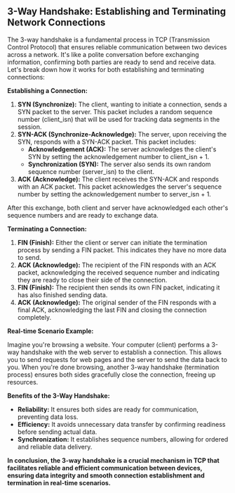 ## 3-Way Handshake: Establishing and Terminating Network Connections

The 3-way handshake is a fundamental process in TCP (Transmission Control Protocol) that ensures reliable communication between two devices across a network. It's like a polite conversation before exchanging information, confirming both parties are ready to send and receive data. Let's break down how it works for both establishing and terminating connections:

**Establishing a Connection:**

1. **SYN (Synchronize):** The client, wanting to initiate a connection, sends a SYN packet to the server. This packet includes a random sequence number (client_isn) that will be used for tracking data segments in the session.
2. **SYN-ACK (Synchronize-Acknowledge):** The server, upon receiving the SYN, responds with a SYN-ACK packet. This packet includes:
    * **Acknowledgement (ACK):** The server acknowledges the client's SYN by setting the acknowledgement number to client_isn + 1.
    * **Synchronization (SYN):** The server also sends its own random sequence number (server_isn) to the client.
3. **ACK (Acknowledge):** The client receives the SYN-ACK and responds with an ACK packet. This packet acknowledges the server's sequence number by setting the acknowledgement number to server_isn + 1. 

After this exchange, both client and server have acknowledged each other's sequence numbers and are ready to exchange data. 

**Terminating a Connection:**

1. **FIN (Finish):** Either the client or server can initiate the termination process by sending a FIN packet. This indicates they have no more data to send.
2. **ACK (Acknowledge):** The recipient of the FIN responds with an ACK packet, acknowledging the received sequence number and indicating they are ready to close their side of the connection.
3. **FIN (Finish):** The recipient then sends its own FIN packet, indicating it has also finished sending data.
4. **ACK (Acknowledge):** The original sender of the FIN responds with a final ACK, acknowledging the last FIN and closing the connection completely.

**Real-time Scenario Example:**

Imagine you're browsing a website. Your computer (client) performs a 3-way handshake with the web server to establish a connection. This allows you to send requests for web pages and the server to send the data back to you. When you're done browsing, another 3-way handshake (termination process) ensures both sides gracefully close the connection, freeing up resources.

**Benefits of the 3-Way Handshake:**

* **Reliability:** It ensures both sides are ready for communication, preventing data loss.
* **Efficiency:** It avoids unnecessary data transfer by confirming readiness before sending actual data.
* **Synchronization:** It establishes sequence numbers, allowing for ordered and reliable data delivery.

**In conclusion, the 3-way handshake is a crucial mechanism in TCP that facilitates reliable and efficient communication between devices, ensuring data integrity and smooth connection establishment and termination in real-time scenarios.** 
